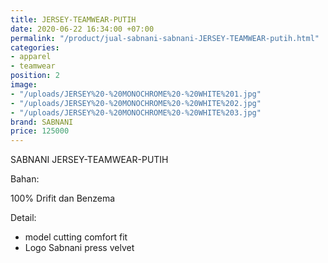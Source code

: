 ```yaml
---
title: JERSEY-TEAMWEAR-PUTIH
date: 2020-06-22 16:34:00 +07:00
permalink: "/product/jual-sabnani-sabnani-JERSEY-TEAMWEAR-putih.html"
categories:
- apparel
- teamwear
position: 2
image:
- "/uploads/JERSEY%20-%20MONOCHROME%20-%20WHITE%201.jpg"
- "/uploads/JERSEY%20-%20MONOCHROME%20-%20WHITE%202.jpg"
- "/uploads/JERSEY%20-%20MONOCHROME%20-%20WHITE%203.jpg"
brand: SABNANI
price: 125000
---
```


SABNANI
JERSEY-TEAMWEAR-PUTIH

Bahan:

100% Drifit dan Benzema


Detail:

- model cutting comfort fit
- Logo Sabnani press velvet